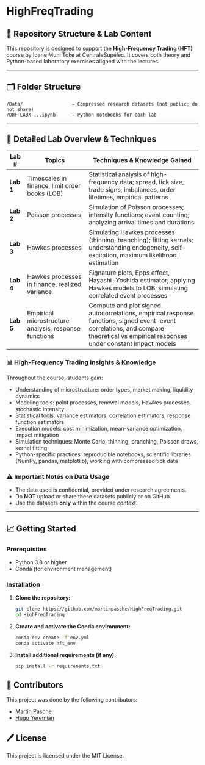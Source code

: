 
# HighFreqTrading

## 📂 Repository Structure & Lab Content

This repository is designed to support the **High-Frequency Trading (HFT)** course by Ioane Muni Toke at CentraleSupélec.
It covers both theory and Python-based laboratory exercises aligned with the lectures.


---


## 🗂️ Folder Structure

```
/Data/                  → Compressed research datasets (not public; do not share)
/DHF-LABX-...ipynb      → Python notebooks for each lab
```

---


## 🧪 Detailed Lab Overview & Techniques

| Lab #     | Topics                                         | Techniques & Knowledge Gained                                                                                                                  |
| --------- | ---------------------------------------------- | ---------------------------------------------------------------------------------------------------------------------------------------------- |
| **Lab 1** | Timescales in finance, limit order books (LOB) | Statistical analysis of high-frequency data; spread, tick size, trade signs, imbalances, order lifetimes, empirical patterns                   |
| **Lab 2** | Poisson processes                              | Simulation of Poisson processes; intensity functions; event counting; analyzing arrival times and durations                                    |
| **Lab 3** | Hawkes processes                               | Simulating Hawkes processes (thinning, branching); fitting kernels; understanding endogeneity, self-excitation, maximum likelihood estimation  |
| **Lab 4** | Hawkes processes in finance, realized variance | Signature plots, Epps effect, Hayashi-Yoshida estimator; applying Hawkes models to LOB; simulating correlated event processes                  |
| **Lab 5** | 	Empirical microstructure analysis, response functions               | Compute and plot signed autocorrelations, empirical response functions, signed event-event correlations, and compare theoretical vs empirical responses under constant impact models         |



### 📊 High-Frequency Trading Insights & Knowledge

Throughout the course, students gain:

* Understanding of microstructure: order types, market making, liquidity dynamics
* Modeling tools: point processes, renewal models, Hawkes processes, stochastic intensity
* Statistical tools: variance estimators, correlation estimators, response function estimators
* Execution models: cost minimization, mean-variance optimization, impact mitigation
* Simulation techniques: Monte Carlo, thinning, branching, Poisson draws, kernel fitting
* Python-specific practices: reproducible notebooks, scientific libraries (NumPy, pandas, matplotlib), working with compressed tick data


### ⚠️ Important Notes on Data Usage

* The data used is confidential, provided under research agreements.
* Do **NOT** upload or share these datasets publicly or on GitHub.
* Use the datasets **only** within the course context.


---




## 📈 Getting Started

### Prerequisites

* Python 3.8 or higher
* Conda (for environment management)

### Installation

1. **Clone the repository:**

   ```bash
   git clone https://github.com/martinpasche/HighFreqTrading.git
   cd HighFreqTrading
   ```


2. **Create and activate the Conda environment:**

   ```bash
   conda env create -f env.yml
   conda activate hft_env
   ```

3. **Install additional requirements (if any):**

   ```bash
   pip install -r requirements.txt
   ```



## 👥 Contributors

This project was done by the following contributors:

- [Martín Pasche](https://github.com/martinpasche)  
- [Hugo Yeremian](https://github.com/h-yer) 


## 🖊️ License

This project is licensed under the MIT License.
